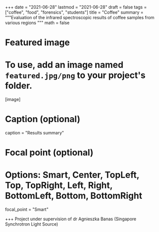 +++
date = "2021-06-28"
lastmod = "2021-06-28"
draft = false
tags = ["coffee", "food", "forensics", "students"]
title = "Coffee"
summary = """Evaluation of the infrared spectroscopic results of coffee samples from various regions
"""
math = false

# Featured image
# To use, add an image named `featured.jpg/png` to your project's folder. 
[image]
  # Caption (optional)
  caption = "Results summary"
  
  # Focal point (optional)
  # Options: Smart, Center, TopLeft, Top, TopRight, Left, Right, BottomLeft, Bottom, BottomRight
  focal_point = "Smart"

+++
Project under supervision of dr Agnieszka Banas (Singapore Synchrotron Light Source)


